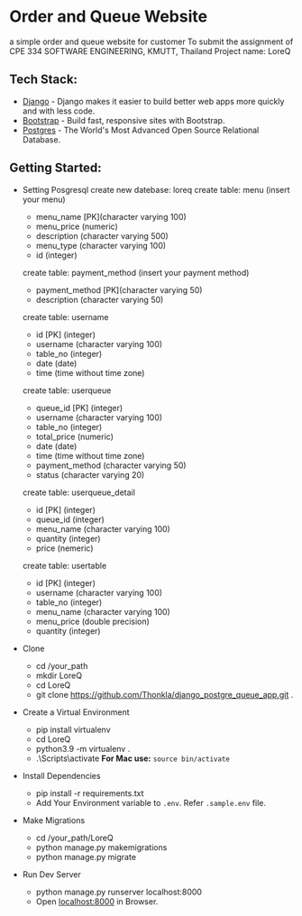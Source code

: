 
# Order and Queue Website
a simple order and queue website for customer
To submit the assignment of CPE 334 SOFTWARE ENGINEERING, KMUTT, Thailand
Project name: LoreQ

##  Tech Stack:
-   [Django](https://www.djangoproject.com/)  - Django makes it easier to build better web apps more quickly and with less code.
-   [Bootstrap](https://getbootstrap.com/)  - Build fast, responsive sites with Bootstrap.
-   [Postgres](https://www.postgresql.org/)  - The World's Most Advanced Open Source Relational Database.

## Getting Started:
- Setting Posgresql
create new datebase: loreq
create table: menu (insert your menu)
	* menu_name [PK](character varying 100)
	* menu_price (numeric)
	* description (character varying 500)
	* menu_type (character varying 100)
	* id (integer)

	create table: payment_method (insert your payment method)
	*  payment_method [PK](character varying 50)
	* description (character varying 50)
	
	create table: username
	* id [PK] (integer)
	* username (character varying 100)
	* table_no (integer)
	* date (date)
	* time (time without time zone)

	create table: userqueue
	* queue_id [PK] (integer)
	* username (character varying 100)
	* table_no (integer)
	* total_price (numeric)
	* date (date)
	* time (time without time zone)
	* payment_method (character varying 50)
	* status (character varying 20)

	create table: userqueue_detail
	* id [PK] (integer)
	* queue_id (integer)
	* menu_name (character varying 100)
	* quantity (integer)
	* price (nemeric)

	create table: usertable
	* id [PK] (integer)
	* username (character varying 100)
	* table_no (integer)
	* menu_name (character varying 100)
	* menu_price (double precision)
	* quantity (integer)
-   Clone
	* cd /your_path
	* mkdir LoreQ
	* cd LoreQ
	* git clone https://github.com/Thonkla/django_postgre_queue_app.git .
-   Create a Virtual Environment
	* pip install virtualenv
	* cd LoreQ
	* python3.9 -m virtualenv .
	* .\Scripts\activate
	**For Mac use:**  `source bin/activate`
-   Install Dependencies
	* pip install -r requirements.txt
	* Add Your Environment variable to  `.env`. Refer  `.sample.env`  file.
-   Make Migrations
	* cd /your_path/LoreQ
	* python manage.py makemigrations
	* python manage.py migrate
-   Run Dev Server
	* python manage.py runserver localhost:8000
	* Open  [localhost:8000](http://localhost:8000/)  in Browser.
